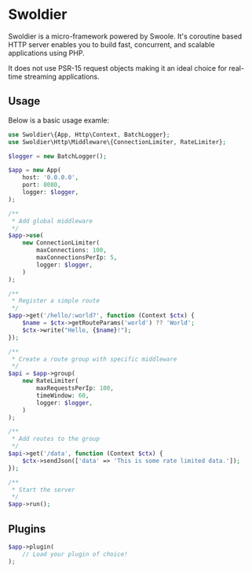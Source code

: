 # Swoldier

Swoldier is a micro-framework powered by Swoole. It's coroutine based HTTP server enables you to build fast, concurrent, and scalable applications using PHP.

It does not use PSR-15 request objects making it an ideal choice for real-time streaming applications.

## Usage

Below is a basic usage examle:

```PHP
use Swoldier\{App, Http\Context, BatchLogger};
use Swoldier\Http\Middleware\{ConnectionLimiter, RateLimiter};

$logger = new BatchLogger();

$app = new App(
    host: '0.0.0.0',
    port: 8080,
    logger: $logger,
);

/**
 * Add global middleware
 */
$app->use(
    new ConnectionLimiter(
        maxConnections: 100,
        maxConnectionsPerIp: 5,
        logger: $logger,
    )
);

/**
 * Register a simple route
 */
$app->get('/hello/:world?', function (Context $ctx) {
    $name = $ctx->getRouteParams('world') ?? 'World';
    $ctx->write("Hello, {$name}!");
});

/**
 * Create a route group with specific middleware
 */
$api = $app->group(
    new RateLimiter(
        maxRequestsPerIp: 100,
        timeWindow: 60,
        logger: $logger,
    )
);

/**
 * Add routes to the group
 */
$api->get('/data', function (Context $ctx) {
    $ctx->sendJson(['data' => 'This is some rate limited data.']);
});

/**
 * Start the server
 */
$app->run();
```

## Plugins

```php
$app->plugin(
    // Load your plugin of choice!
);
```
